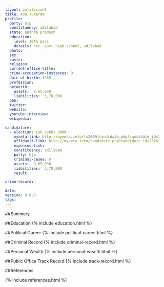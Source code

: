 ```yaml
---
layout: politician2
title: Ade Tukaram
profile: 
  party: bjp
  constituency: adilabad
  state: andhra pradesh
  education: 
    level: 10th pass
    details: ssc. govt high school, adilabad
  photo: 
  sex: 
  caste: 
  religion: 
  current-office-title: 
  crime-accusation-instances: 0
  date-of-birth: 1955
  profession: 
  networth: 
    assets:  8,65,000
    liabilities:  3,70,000
  pan: 
  twitter: 
  website: 
  youtube-interview: 
  wikipedia: 

candidature: 
  - election: Lok Sabha 2009
    myneta-link: http://myneta.info/ls2009/candidate.php?candidate_id=282
    affidavit-link: http://myneta.info/candidate.php?candidate_id=282&scan=original
    expenses-link: 
    constituency: adilabad 
    party: bjp
    criminal-cases: 0
    assets:  8,65,000
    liabilities:  3,70,000
    result:  

crime-record: 

date: 
version: 0.0.5
tags: 
---
```

##Summary


##Education
{% include education.html %}


##Political Career
{% include political-career.html %}


##Criminal Record
{% include criminal-record.html %}


##Personal Wealth
{% include personal-wealth.html %}


##Public Office Track Record
{% include track-record.html %}


##References


{% include references.html %}